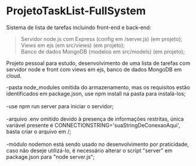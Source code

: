 # ProjetoTaskList-FullSystem

Sistema de lista de tarefas incluindo front-end e back-end: 

>Servidor node.js com Express (config em /server.js) (em projeto);<br />
>Views em ejs (em src/views) (em projeto);<br />
>Banco de dados MongoDB (modelos em src/models) (em projeto);<br />

Projeto pessoal para estudo, desenvolvimento de uma lista de tarefas com servidor node e front com views em ejs, banco de dados MongoDB em cloud.

-pasta node_modules omitida do armazenamento, mas os requisitos estão identificados em package.json, use npm install na pasta para instalá-los;<br />
<br />
-use npm run server para iniciar o servidor;<br />
<br />
-arquivo .env omitido devido à presença de informações restritas, única variável presente é CONNECTIONSTRING='suaStringDeConexaoAqui', basta criar o arquivo em /;<br />
<br />
-módulo nodemon está sendo usado no desenvolvimento por praticidade, caso não deseje utilizá-lo, é necessário alterar o script "server" em package.json para "node server.js";<br />